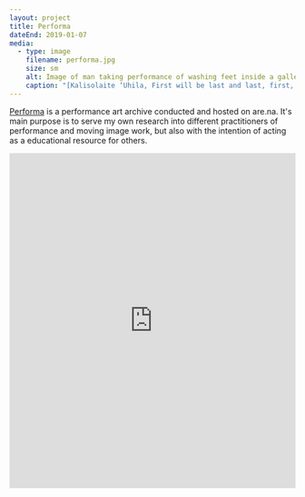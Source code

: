 ```yaml
---
layout: project
title: Performa
dateEnd: 2019-01-07
media:
  - type: image
    filename: performa.jpg
    size: sm
    alt: Image of man taking performance of washing feet inside a gallery
    caption: "[Kalisolaite ‘Uhila, First will be last and last, first, 2018, performance at Michael Lett, Auckland &nearr;](http://michaellett.com/artist/kalisolaite-uhila/)"
---
```


[Performa](https://are.na/tom-y/performa) is a performance art archive conducted and hosted on are.na. It's main purpose is to serve my own research into different practitioners of performance and moving image work, but also with the intention of acting as a educational resource for others.

<iframe style="border:none;" width="100%" height="590" src="https://www.are.na/tom-y/performa/embed" title="Tom Hackshaw’s Are.na channel “Performa”"></iframe>
